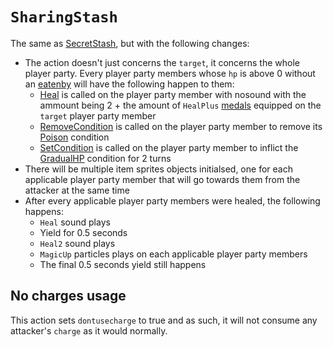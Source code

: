 # `SharingStash`

The same as [SecretStash](SecretStash.md), but with the following changes:

- The action doesn't just concerns the `target`, it concerns the whole player party. Every player party members whose `hp` is above 0 without an [eatenby](../../Actors%20states/BattleCondition/Eaten.md#eatenby-influences) will have the following happen to them:
    - [Heal](../../Actors%20states/Heal.md) is called on the player party member with nosound with the ammount being 2 + the amount of `HealPlus` [medals](../../../Enums%20and%20IDs/Medal.md) equipped on the `target` player party member
    - [RemoveCondition](../../Actors%20states/Conditions%20methods/RemoveCondition.md) is called on the player party member to remove its [Poison](../../Actors%20states/BattleCondition/Poison.md) condition
    - [SetCondition](../../Actors%20states/Conditions%20methods/SetCondition.md) is called on the player party member to inflict the [GradualHP](../../Actors%20states/BattleCondition/GradualHP.md) condition for 2 turns
- There will be multiple item sprites objects initialsed, one for each applicable player party member that will go towards them from the attacker at the same time
- After every applicable player party members were healed, the following happens:
    - `Heal` sound plays
    - Yield for 0.5 seconds
    - `Heal2` sound plays
    - `MagicUp` particles plays on each applicable player party members
    - The final 0.5 seconds yield still happens

## No charges usage
This action sets `dontusecharge` to true and as such, it will not consume any attacker's `charge` as it would normally.
